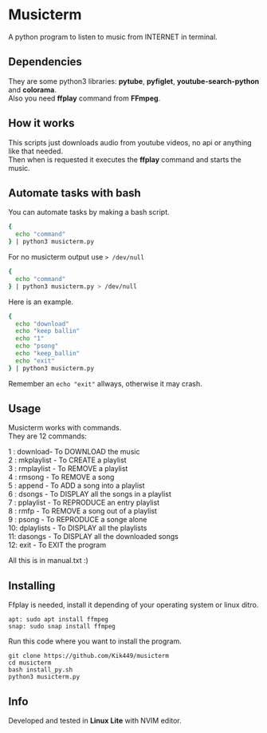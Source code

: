 # Musicterm
A python program to listen to music from INTERNET in terminal.

## Dependencies
They are some python3 libraries: **pytube**, **pyfiglet**, **youtube-search-python** and **colorama**.                                                 
Also you need **ffplay** command from **FFmpeg**.

## How it works
This scripts just downloads audio from youtube videos, no api or anything like that needed.                 
Then when is requested it executes the **ffplay** command and starts the music.                                

## Automate tasks with bash
You can automate tasks by making a bash script.    
```bash
{
  echo "command"
} | python3 musicterm.py     
```
For no musicterm output use ```> /dev/null```
```bash
{
  echo "command"
} | python3 musicterm.py > /dev/null
```
Here is an example.
```bash
{
  echo "download" 
  echo "keep ballin"
  echo "1"
  echo "psong"
  echo "keep_ballin"
  echo "exit"
} | python3 musicterm.py     
```
Remember an ```echo "exit"``` allways, otherwise it may crash.
## Usage      
Musicterm works with commands.       
They are 12 commands:         
       
1 : download- To DOWNLOAD the music       
2 : mkplaylist - To CREATE a playlist         
3 : rmplaylist - To REMOVE a playlist        
4 : rmsong - To REMOVE a song        
5 : append - To ADD a song into a playlist        
6 : dsongs - To DISPLAY all the songs in a playlist        
7 : pplaylist - To REPRODUCE an entry playlist        
8 : rmfp - To REMOVE a song out of a playlist        
9 : psong - To REPRODUCE a songe alone       
10: dplaylists - To DISPLAY all the playlists       
11: dasongs - To DISPLAY all the downloaded songs        
12: exit - To EXIT the program          
       
All this is in manual.txt :)      

## Installing
Ffplay is needed, install it depending of your operating system or linux ditro. 
```
apt: sudo apt install ffmpeg
snap: sudo snap install ffmpeg
```
Run this code where you want to install the program.       
```
git clone https://github.com/Kik449/musicterm
cd musicterm
bash install_py.sh
python3 musicterm.py
```
## Info
Developed and tested in **Linux Lite** with NVIM editor.

